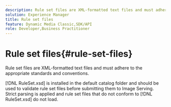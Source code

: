 ```yaml
---
description: Rule set files are XML-formatted text files and must adhere to the appropriate standards and conventions.
solution: Experience Manager
title: Rule set files
feature: Dynamic Media Classic,SDK/API
role: Developer,Business Practitioner
---
```


# Rule set files{#rule-set-files}

Rule set files are XML-formatted text files and must adhere to the appropriate standards and conventions.

 [!DNL RuleSet.xsd] is installed in the default catalog folder and should be used to validate rule set files before submitting them to Image Serving. Strict parsing is applied and rule set files that do not conform to [!DNL RuleSet.xsd] do not load. 